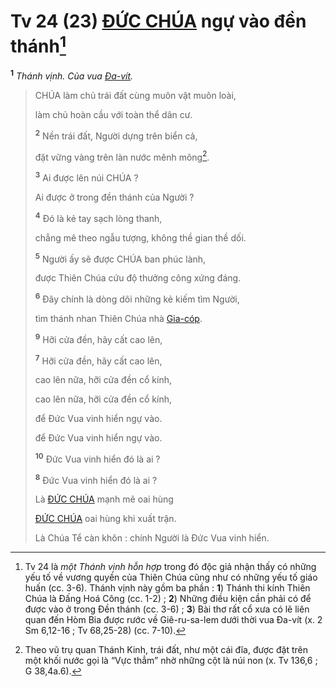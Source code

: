 # Tv 24 (23) [ĐỨC CHÚA]() ngự vào đền thánh[^1-8debb647-e326-4a5c-8010-8bd38329f58e]

<sup><b>1</b></sup> _Thánh vịnh. Của vua [Đa-vít]()._

> CHÚA làm chủ trái đất cùng muôn vật muôn loài,
>
> làm chủ hoàn cầu với toàn thể dân cư.
>
> <sup><b>2</b></sup> Nền trái đất, Người dựng trên biển cả,
>
> đặt vững vàng trên làn nước mênh mông[^2-8debb647-e326-4a5c-8010-8bd38329f58e].
>
> <sup><b>3</b></sup> Ai được lên núi CHÚA ?
>
> Ai được ở trong đền thánh của Người ?
>
> <sup><b>4</b></sup> Đó là kẻ tay sạch lòng thanh,
>
> chẳng mê theo ngẫu tượng, không thề gian thề dối.
>
> <sup><b>5</b></sup> Người ấy sẽ được CHÚA ban phúc lành,
>
> được Thiên Chúa cứu độ thưởng công xứng đáng.
>
> <sup><b>6</b></sup> Đây chính là dòng dõi những kẻ kiếm tìm Người,
>
> tìm thánh nhan Thiên Chúa nhà [Gia-cóp]().
>
> <sup><b>9</b></sup> Hỡi cửa đền, hãy cất cao lên,
>
> <sup><b>7</b></sup> Hỡi cửa đền, hãy cất cao lên,
>
> cao lên nữa, hỡi cửa đền cổ kính,
>
> cao lên nữa, hỡi cửa đền cổ kính,
>
> để Đức Vua vinh hiển ngự vào.
>
> để Đức Vua vinh hiển ngự vào.
>
> <sup><b>10</b></sup> Đức Vua vinh hiển đó là ai ?
>
> <sup><b>8</b></sup> Đức Vua vinh hiển đó là ai ?
>
> Là [ĐỨC CHÚA]() mạnh mẽ oai hùng
>
> [ĐỨC CHÚA]() oai hùng khi xuất trận.
>
> Là Chúa Tể càn khôn : chính Người là Đức Vua vinh hiển.

[^1-8debb647-e326-4a5c-8010-8bd38329f58e]: Tv 24 là _một Thánh vịnh hỗn hợp_ trong đó độc giả nhận thấy có những yếu tố về vương quyền của Thiên Chúa cũng như có những yếu tố giáo huấn (cc. 3-6). Thánh vịnh này gồm ba phần : **1**) Thánh thi kính Thiên Chúa là Đấng Hoá Công (cc. 1-2) ; **2**) Những điều kiện cần phải có để được vào ở trong Đền thánh (cc. 3-6) ; **3**) Bài thơ rất cổ xưa có lẽ liên quan đến Hòm Bia được rước về Giê-ru-sa-lem dưới thời vua Đa-vít (x. 2 Sm 6,12-16 ; Tv 68,25-28) (cc. 7-10).

[^2-8debb647-e326-4a5c-8010-8bd38329f58e]: Theo vũ trụ quan Thánh Kinh, trái đất, như một cái đĩa, được đặt trên một khối nước gọi là “Vực thẳm” nhờ những cột là núi non (x. Tv 136,6 ; G 38,4a.6).
